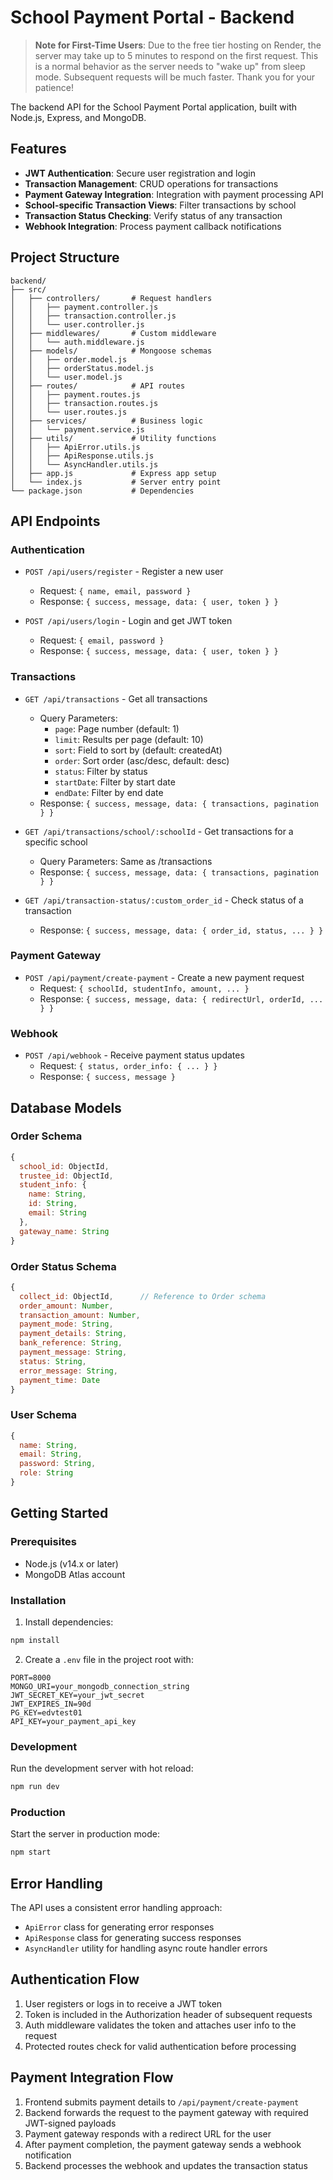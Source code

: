 # School Payment Portal - Backend

> **Note for First-Time Users**: Due to the free tier hosting on Render, the server may take up to 5 minutes to respond on the first request. This is a normal behavior as the server needs to "wake up" from sleep mode. Subsequent requests will be much faster. Thank you for your patience!

The backend API for the School Payment Portal application, built with Node.js, Express, and MongoDB.

## Features

- **JWT Authentication**: Secure user registration and login
- **Transaction Management**: CRUD operations for transactions
- **Payment Gateway Integration**: Integration with payment processing API
- **School-specific Transaction Views**: Filter transactions by school
- **Transaction Status Checking**: Verify status of any transaction
- **Webhook Integration**: Process payment callback notifications

## Project Structure

```
backend/
├── src/
│   ├── controllers/       # Request handlers
│   │   ├── payment.controller.js
│   │   ├── transaction.controller.js
│   │   └── user.controller.js
│   ├── middlewares/       # Custom middleware
│   │   └── auth.middleware.js
│   ├── models/            # Mongoose schemas
│   │   ├── order.model.js
│   │   ├── orderStatus.model.js
│   │   └── user.model.js
│   ├── routes/            # API routes
│   │   ├── payment.routes.js
│   │   ├── transaction.routes.js
│   │   └── user.routes.js
│   ├── services/          # Business logic
│   │   └── payment.service.js
│   ├── utils/             # Utility functions
│   │   ├── ApiError.utils.js
│   │   ├── ApiResponse.utils.js
│   │   └── AsyncHandler.utils.js
│   ├── app.js             # Express app setup
│   └── index.js           # Server entry point
└── package.json           # Dependencies
```

## API Endpoints

### Authentication

- `POST /api/users/register` - Register a new user

  - Request: `{ name, email, password }`
  - Response: `{ success, message, data: { user, token } }`

- `POST /api/users/login` - Login and get JWT token
  - Request: `{ email, password }`
  - Response: `{ success, message, data: { user, token } }`

### Transactions

- `GET /api/transactions` - Get all transactions

  - Query Parameters:
    - `page`: Page number (default: 1)
    - `limit`: Results per page (default: 10)
    - `sort`: Field to sort by (default: createdAt)
    - `order`: Sort order (asc/desc, default: desc)
    - `status`: Filter by status
    - `startDate`: Filter by start date
    - `endDate`: Filter by end date
  - Response: `{ success, message, data: { transactions, pagination } }`

- `GET /api/transactions/school/:schoolId` - Get transactions for a specific school

  - Query Parameters: Same as /transactions
  - Response: `{ success, message, data: { transactions, pagination } }`

- `GET /api/transaction-status/:custom_order_id` - Check status of a transaction
  - Response: `{ success, message, data: { order_id, status, ... } }`

### Payment Gateway

- `POST /api/payment/create-payment` - Create a new payment request
  - Request: `{ schoolId, studentInfo, amount, ... }`
  - Response: `{ success, message, data: { redirectUrl, orderId, ... } }`

### Webhook

- `POST /api/webhook` - Receive payment status updates
  - Request: `{ status, order_info: { ... } }`
  - Response: `{ success, message }`

## Database Models

### Order Schema

```javascript
{
  school_id: ObjectId,
  trustee_id: ObjectId,
  student_info: {
    name: String,
    id: String,
    email: String
  },
  gateway_name: String
}
```

### Order Status Schema

```javascript
{
  collect_id: ObjectId,      // Reference to Order schema
  order_amount: Number,
  transaction_amount: Number,
  payment_mode: String,
  payment_details: String,
  bank_reference: String,
  payment_message: String,
  status: String,
  error_message: String,
  payment_time: Date
}
```

### User Schema

```javascript
{
  name: String,
  email: String,
  password: String,
  role: String
}
```

## Getting Started

### Prerequisites

- Node.js (v14.x or later)
- MongoDB Atlas account

### Installation

1. Install dependencies:

```bash
npm install
```

2. Create a `.env` file in the project root with:

```
PORT=8000
MONGO_URI=your_mongodb_connection_string
JWT_SECRET_KEY=your_jwt_secret
JWT_EXPIRES_IN=90d
PG_KEY=edvtest01
API_KEY=your_payment_api_key
```

### Development

Run the development server with hot reload:

```bash
npm run dev
```

### Production

Start the server in production mode:

```bash
npm start
```

## Error Handling

The API uses a consistent error handling approach:

- `ApiError` class for generating error responses
- `ApiResponse` class for generating success responses
- `AsyncHandler` utility for handling async route handler errors

## Authentication Flow

1. User registers or logs in to receive a JWT token
2. Token is included in the Authorization header of subsequent requests
3. Auth middleware validates the token and attaches user info to the request
4. Protected routes check for valid authentication before processing

## Payment Integration Flow

1. Frontend submits payment details to `/api/payment/create-payment`
2. Backend forwards the request to the payment gateway with required JWT-signed payloads
3. Payment gateway responds with a redirect URL for the user
4. After payment completion, the payment gateway sends a webhook notification
5. Backend processes the webhook and updates the transaction status
